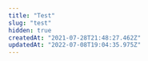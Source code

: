 ```yaml
---
title: "Test"
slug: "test"
hidden: true
createdAt: "2021-07-28T21:48:27.462Z"
updatedAt: "2022-07-08T19:04:35.975Z"
---
```


<YoutubeFrame embedId='hKPWqrMXubY'/>

<OverviewCard
title= 'Platform overview'
href= 'api-guides/getting-started-platform-overview'
description="Understand our platform's architecture and data orchestration through our Platform Overview article."
docs= '[{"title": "Platform Overview", "href": "api-guides/getting-started-platform-overview"},{"title": "Platform Overview", "href": "api-guides/getting-started-platform-overview"}]'
icon= 'StorageUnit'
seeMore='true'/>

<WhatsNextCard
title='New to VTEX IO?'
description='Build stores and IO apps from scratch with our learning-oriented tutorials.'
link='/docs/guides'
/>
